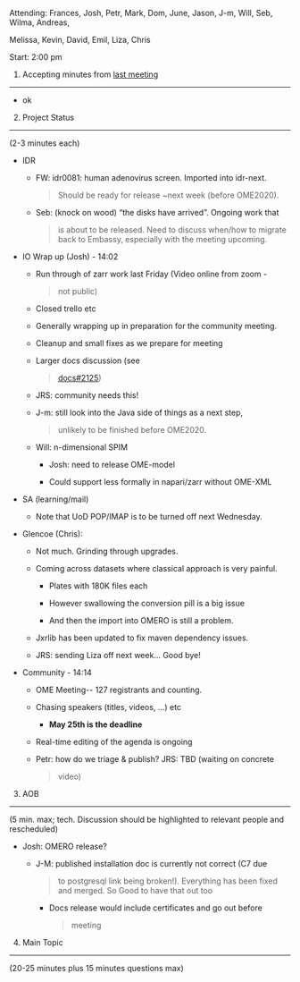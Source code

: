 Attending: Frances, Josh, Petr, Mark, Dom, June, Jason, J-m, Will, Seb,
Wilma, Andreas,

Melissa, Kevin, David, Emil, Liza, Chris

Start: 2:00 pm

1. Accepting minutes from [<u>last meeting</u>](https://drive.google.com/open?id=0B9Xg53EhqUycZEVHclBwRHNFRGM)
--------------------------------------------------------------------------------------------------------------

-   ok

2. Project Status
-----------------

(2-3 minutes each)

-   IDR

    -   FW: idr0081: human adenovirus screen. Imported into idr-next.
        > Should be ready for release \~next week (before OME2020).

    -   Seb: (knock on wood) “the disks have arrived”. Ongoing work that
        > is about to be released. Need to discuss when/how to migrate
        > back to Embassy, especially with the meeting upcoming.

-   IO Wrap up (Josh) - 14:02

    -   Run through of zarr work last Friday (Video online from zoom -
        > not public)

    -   Closed trello etc

    -   Generally wrapping up in preparation for the community meeting.

    -   Cleanup and small fixes as we prepare for meeting

    -   Larger docs discussion (see
        > [<u>docs\#2125</u>](https://github.com/ome/ome-documentation/issues/2125))

    -   JRS: community needs this!

    -   J-m: still look into the Java side of things as a next step,  
        > unlikely to be finished before OME2020.

    -   Will: n-dimensional SPIM

        -   Josh: need to release OME-model

        -   Could support less formally in napari/zarr without OME-XML

-   SA (learning/mail)

    -   Note that UoD POP/IMAP is to be turned off next Wednesday.

-   Glencoe (Chris):

    -   Not much. Grinding through upgrades.

    -   Coming across datasets where classical approach is very painful.

        -   Plates with 180K files each

        -   However swallowing the conversion pill is a big issue

        -   And then the import into OMERO is still a problem.

    -   Jxrlib has been updated to fix maven dependency issues.

    -   JRS: sending Liza off next week… Good bye!

-   Community - 14:14

    -   OME Meeting-- 127 registrants and counting.

    -   Chasing speakers (titles, videos, …) etc

        -   **May 25th is the deadline**

    -   Real-time editing of the agenda is ongoing

    -   Petr: how do we triage & publish? JRS: TBD (waiting on concrete
        > video)

3. AOB
------

(5 min. max; tech. Discussion should be highlighted to relevant people
and rescheduled)

-   Josh: OMERO release?

    -   J-M: published installation doc is currently not correct (C7 due
        > to postgresql link being broken!). Everything has been fixed
        > and merged. So Good to have that out too

        -   Docs release would include certificates and go out before
            > meeting

4. Main Topic
-------------

(20-25 minutes plus 15 minutes questions max)
